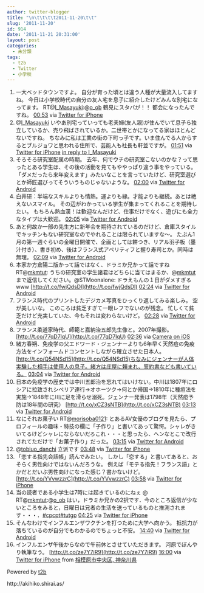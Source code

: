 ```yaml
---
author: twitter-blogger
title: "\n\t\t\t\t2011-11-20\t\t"
slug: '2011-11-20'
id: 914
date: '2011-11-21 20:31:00'
layout: post
categories:
  - 未分類
tags:
  - t2b
  - Twitter
  - 小学校
---
```


<div xmlns:georss="http://www.georss.org/georss">

1.  <span><span>一大ベッドタウンですよ。 自分が育った頃とは違う人種が大量流入してますね。 今日は小学校時代の自分の友人宅を息子に紹介したけどみんな別宅になってます。 RT@[I_Masayuki](http://twitter.com/I_Masayuki "I_Masayuki"):@[o_ob](http://twitter.com/o_ob "o_ob") 鶴見にスタバが！！ 都会になったんですね。</span> <span>[<span>00:53</span>](http://twitter.com/o_ob/status/138223333459243008) <span>via [Twitter for iPhone](http://twitter.com/#!/download/iphone)</span></span></span>
2.  <span><span>@[I_Masayuki](http://twitter.com/I_Masayuki "I_Masayuki") いやあ別宅っていっても老夫婦(友人親)が住んでいて息子ら独立しているか、売り飛ばされているか。二世帯とかになってる家はほとんどないですね。 ちなみに私は工業の街の下町っ子です。いま住んでる人からするとブルジョワと思われる住所で、芸能人も社長も軒並ですが。</span> <span>[<span>01:51</span>](http://twitter.com/o_ob/status/138238127461502976) <span>via [Twitter for iPhone](http://twitter.com/#!/download/iphone)</span> [in reply to I_Masayuki](http://twitter.com/I_Masayuki/status/138224193488687105)</span></span>
3.  <span><span>そろそろ研究室配属の時期。 去年、何でウチの研究室こないのかな？って思ったとある学生は、その後の活動を見てもややっぱり違う事をやっている。「ダメだったら来年変えます」みたいなことを言っていたけど、研究室選びとか師匠選びってそういうものじゃないような。</span> <span>[<span>02:00</span>](http://twitter.com/o_ob/status/138240206460555264) <span>via [Twitter for Android](http://twitter.com/download/android)</span></span></span>
4.  <span><span>白井研：半端なスキルよりも情熱。運よりも縁。才能よりも継続。あとは絶えないスマイル。 その辺がわかっている学生が集まってくれることを期待したい。 もちろん熱血漢！は歓迎なんだけど、仕事だけでなく、遊びにも全力なタイプは大歓迎。</span> <span>[<span>02:05</span>](http://twitter.com/o_ob/status/138241551653552130) <span>via [Twitter for Android](http://twitter.com/download/android)</span></span></span>
5.  <span><span>あと何故か一部の先生方に新年会を期待されているのだけど、倉庫スタイルでキッチンもない研究室なのでやれることは限られていますな～。 たぶん1月の第一週ぐらいの金曜日開催で、企画としては餅つき、リアル羽子板（墨汁付き）、書き初め、後はフランス式アペリティフと握り寿司とか。同時は無理。</span> <span>[<span>02:09</span>](http://twitter.com/o_ob/status/138242501575323649) <span>via [Twitter for Android](http://twitter.com/download/android)</span></span></span>
6.  <span><span>本家か方倉陽二版かって話ではなく、ドラミか兄かって話ですねRT@[mkmtut](http://twitter.com/mkmtut "mkmtut"): うちの研究室の学生諸君はどちらに当てはまるか、@[mkmtut](http://twitter.com/mkmtut "mkmtut") まで返信してください。@STMoonalone: ドラえもんの１日がダメすぎるwww [http://t.co/fwjQdsDl](http://t.co/fwjQdsDl)</span> <span>[<span>02:24</span>](http://twitter.com/o_ob/status/138246332413521920) <span>via [Twitter for Android](http://twitter.com/download/android)</span></span></span>
7.  <span><span>フランス時代のプリントしたデジカメ写真をひっくり返してみる楽しみ。 空が美しいな。 このころは貧乏すぎて一眼レフでないのが残念。 忙しくて貧乏だけど充実していた、今もそれは変わらないけど。</span> <span>[<span>02:28</span>](http://twitter.com/o_ob/status/138247335976239104) <span>via [Twitter for Android](http://twitter.com/download/android)</span></span></span>
8.  <span><span>フランス柔道家時代、師範と嘉納治五郎先生像と。2007年撮影。 [http://t.co/77qD7lqU](http://t.co/77qD7lqU)</span> <span>[<span>02:36</span>](http://twitter.com/o_ob/status/138249255080042496) <span>via [Camera on iOS](http://www.apple.com)</span></span></span>
9.  <span><span>緒方春朔、免疫学の父エドワード・ジェンナーよりも6年早く天然痘の免疫方法をインフォームドコンセントしながら確立させた日本人。 [http://t.co/Q54NSd15](http://t.co/Q54NSd15)ちなみにジェンナーが人体実験した相手は使用人の息子。緒方は庄屋に頼まれ、誓約書なども書いている。</span> <span>[<span>03:04</span>](http://twitter.com/o_ob/status/138256488165679106) <span>via [Twitter for Android](http://twitter.com/download/android)</span></span></span>
10.  <span><span>日本の免疫学の歴史では中川五郎治を忘れてはいけない。中川は1807年にロシアに拉致されシベリア連行→オホーツク→何とか帰国→1810年に種痘法を実施→1848年に川に足を滑らせ溺死。ジェンナー発表は1798年（天然痘予防は18年間の研究） [http://t.co/xCZ3sNTB](http://t.co/xCZ3sNTB)</span> <span>[<span>03:13</span>](http://twitter.com/o_ob/status/138258773662904320) <span>via [Twitter for Android](http://twitter.com/download/android)</span></span></span>
11.  <span><span>なにそれお菓子い RT@[morisoba0121](http://twitter.com/morisoba0121 "morisoba0121"): とあるAV女優のブログを見たら、プロフィールの趣味・特技の欄に「子作り」と書いてあって驚愕。シャレがきいてるけどシャレにならないだろこれ・・・と思ったら、ヘンなとこで改行されてただけで「お菓子作り」だった。</span> <span>[<span>03:15</span>](http://twitter.com/o_ob/status/138259133840371712) <span>via [Twitter for Android](http://twitter.com/download/android)</span></span></span>
12.  <span><span>@[tobiuo_danchi](http://twitter.com/tobiuo_danchi "tobiuo_danchi") 立派です</span> <span>[<span>03:48</span>](http://twitter.com/o_ob/status/138267410330435584) <span>via [Twitter for iPhone](http://twitter.com/#!/download/iphone)</span></span></span>
13.  <span><span>「恋する指先会話帳」読んでみたい。 しかし「恋する」と書いてあると、おそらく男性向けではないんだろうな。 例えば「モテる指先！フランス語」とかだとだいぶ男性向けになった感じ？書かないけど。 [http://t.co/YVvwzzrC](http://t.co/YVvwzzrC)</span> <span>[<span>03:58</span>](http://twitter.com/o_ob/status/138269958546276352) <span>via [Twitter for iPhone](http://twitter.com/#!/download/iphone)</span></span></span>
14.  <span><span>当の読者である小学生は7時には起きているのにねぇ @ RT@[mkmtut](http://twitter.com/mkmtut "mkmtut"):@[o_ob](http://twitter.com/o_ob "o_ob") はい，ドラミか兄かの2択です．今のところ返信が少ないところをみると，日曜日は兄者の生活を送っているものと推測されます・・・．[#cpcpt](http://twitter.com/search?q=%23cpcpt "#cpcpt")[#tutgp](http://twitter.com/search?q=%23tutgp "#tutgp")</span> <span>[<span>04:25</span>](http://twitter.com/o_ob/status/138276804501839873) <span>via [Twitter for iPhone](http://twitter.com/#!/download/iphone)</span></span></span>
15.  <span><span>そんなわけでインフルエンザワクチンを打つために大学へ向かう。 抵抗力が落ちているのが自分でもわかるのでちょっと不安。</span> <span>[<span>14:40</span>](http://twitter.com/o_ob/status/138431646830559232) <span>via [Twitter for Android](http://twitter.com/download/android)</span></span></span>
16.  <span><span>インフルエンザ午後からなので午前休とさせていただきます。 河原でぼんやり執筆なう。 [http://t.co/ze7Y7iR9](http://t.co/ze7Y7iR9)</span> <span>[<span>16:00</span>](http://twitter.com/o_ob/status/138451813295849472) <span>via [Twitter for iPhone](http://twitter.com/#!/download/iphone)</span> from [相模原市中央区, 神奈川県<span></span>](http://maps.google.com/maps?q=35.54238762,139.33168042)</span></span>

</div>

Powered by [t2b](http://t2b.utilz.jp/)

<div>http://akihiko.shirai.as/</div>